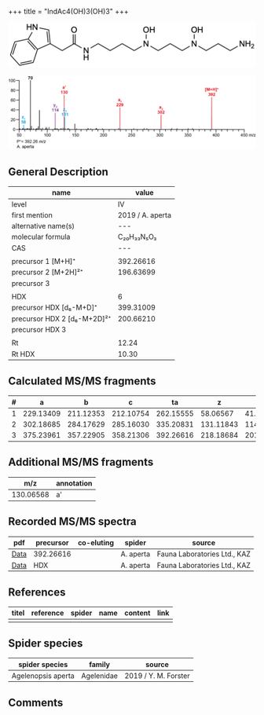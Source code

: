 +++
title = "IndAc4(OH)3(OH)3"
+++

![](/img/IndAc4(OH)3(OH)3.png)

![](/img_MSMS/392_IndAc4(OH)3(OH)3_Aa.png)

## General Description

| name                        | value            |
|-----------------------------|------------------|
| level                       | IV               |
| first mention               | 2019 / A. aperta |
| alternative name(s)         | ---              |
| molecular formula           | C₂₀H₃₃N₅O₃       |
| CAS                         | ---              |
|                             |                  |
| precursor 1 [M+H]⁺          | 392.26616        |
| precursor 2 [M+2H]²⁺        | 196.63699        |
| precursor 3                 |                  |
|                             |                  |
| HDX                         | 6                |
| precursor HDX   [d₆-M+D]⁺   | 399.31009        |
| precursor HDX 2 [d₆-M+2D]²⁺ | 200.66210        |
| precursor HDX 3             |                  |
|                             |                  |
| Rt                          | 12.24            |
| Rt HDX                      | 10.30            |

## Calculated MS/MS fragments

| # | a         | b         | c         | ta        | z         | y         | tz        |
|---|-----------|-----------|-----------|-----------|-----------|-----------|-----------|
| 1 | 229.13409 | 211.12353 | 212.10754 | 262.15555 | 58.06567  | 41.03912  | 91.08713  |
| 2 | 302.18685 | 284.17629 | 285.16030 | 335.20831 | 131.11843 | 114.09188 | 164.13989 |
| 3 | 375.23961 | 357.22905 | 358.21306 | 392.26616 | 218.18684 | 201.16029 | 235.21339 |

## Additional MS/MS fragments

| m/z       | annotation |
|-----------|------------|
| 130.06568 | a'         |

## Recorded MS/MS spectra

| pdf                                                   | precursor | co-eluting | spider    | source                       |
|-------------------------------------------------------|-----------|------------|-----------|------------------------------|
| [Data](/pdf/A-aperta/392_IndAc4(OH)3(OH)3_Aa.pdf)     | 392.26616 |            | A. aperta | Fauna Laboratories Ltd., KAZ |
| [Data](/pdf/A-aperta/392_IndAc4(OH)3(OH)3_Aa-HDX.pdf) | HDX       |            | A. aperta | Fauna Laboratories Ltd., KAZ |

## References

| titel     | reference   | spider    | name   | content  | link |
|-----------|-------------|-----------|--------|----------|-----|
|           |             |           |        |          |     |

## Spider species

| spider species     | family     | source               |
|--------------------|------------|----------------------|
| Agelenopsis aperta | Agelenidae | 2019 / Y. M. Forster |

## Comments